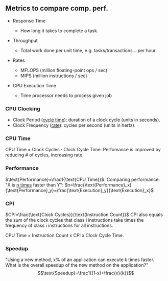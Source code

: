 ## Metrics to compare comp. perf.
- Response Time
	- How long it takes to complete a task.
- Throughput
	- Total work done per unit time, e.g. tasks/transactions... per hour.
- Rates
	- MFLOPS (million floating-point ops / sec)
	- MIPS (million instructions / sec)

- CPU Execution Time
	- Time processor needs to process given job

### CPU Clocking
- Clock Period (<u>cycle time</u>): duration of a clock cycle (units in seconds).
- Clock Frequency (<u>rate</u>): cycles per second (units in hertz).

### CPU Time
CPU Time = Clock Cycles $\cdot$ Clock Cycle Time.
Perfomance is improved by reducing \# of cycles, increasing rate.

### Performance
$\text{Performance}=\frac1{\text{CPU Time}}$.
Comparing performance:
"X is <u>n times</u> faster than Y":
$n=\frac{\text{Performance}_x}{\text{Performance}_y}=\frac{\text{Execution}_y}{\text{Execution}_x}$

### CPI
$CPI=\frac{\text{Clock Cycles}}{\text{Instruction Count}}$
CPI also equals the sum of the clock cycles that class i instructions take times the frequency of class i instructions for all instructions.

CPU Time = Instruction Count x CPI x Clock Cycle Time.

### Speedup
"Using a new method, x% of an application can execute k times faster. What is the overall speedup of the new method on the application?"
$$\text{Speedup}=\frac1{(1-x)+\frac{x}{k}}$$